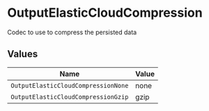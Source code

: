# OutputElasticCloudCompression

Codec to use to compress the persisted data


## Values

| Name                                | Value                               |
| ----------------------------------- | ----------------------------------- |
| `OutputElasticCloudCompressionNone` | none                                |
| `OutputElasticCloudCompressionGzip` | gzip                                |